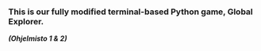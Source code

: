 ### This is our fully modified terminal-based Python game, Global Explorer.
***(Ohjelmisto 1 & 2)***
